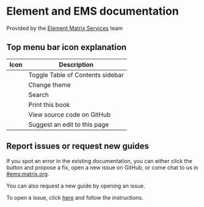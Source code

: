 # Element and EMS documentation

Provided by the [Element Matrix Services](https://ems.element.io/) team

## Top menu bar icon explanation

| Icon                              | Description                      |
| --------------------------------- | -------------------------------- |
| <i class="fa fa-bars"></i>        | Toggle Table of Contents sidebar |
| <i class="fa fa-paint-brush"></i> | Change theme                     |
| <i class="fa fa-search"></i>      | Search                           |
| <i class="fa fa-print"></i>       | Print this book                  |
| <i class="fa fa-github"></i>      | View source code on GitHub       |
| <i class="fa fa-edit"></i>        | Suggest an edit to this page     |

## Report issues or request new guides

If you spot an error in the existing documentation, you can either click the <i class="fa fa-edit"></i> button and propose a fix, open a new issue on GitHub, or come chat to us in [#ems:matrix.org](https://matrix.to/#/#ems:matrix.org).

You can also request a new guide by opening an issue.

To open a issue, click [here](https://github.com/vector-im/ems-docs/issues/new/choose) and follow the instructions.
